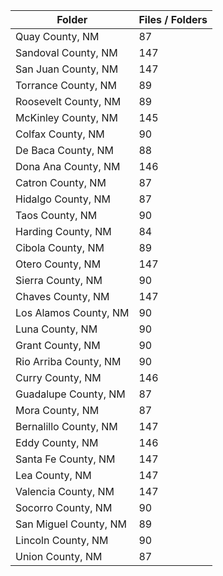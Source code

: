 | Folder                |   Files / Folders |
|-----------------------|-------------------|
| Quay County, NM       |                87 |
| Sandoval County, NM   |               147 |
| San Juan County, NM   |               147 |
| Torrance County, NM   |                89 |
| Roosevelt County, NM  |                89 |
| McKinley County, NM   |               145 |
| Colfax County, NM     |                90 |
| De Baca County, NM    |                88 |
| Dona Ana County, NM   |               146 |
| Catron County, NM     |                87 |
| Hidalgo County, NM    |                87 |
| Taos County, NM       |                90 |
| Harding County, NM    |                84 |
| Cibola County, NM     |                89 |
| Otero County, NM      |               147 |
| Sierra County, NM     |                90 |
| Chaves County, NM     |               147 |
| Los Alamos County, NM |                90 |
| Luna County, NM       |                90 |
| Grant County, NM      |                90 |
| Rio Arriba County, NM |                90 |
| Curry County, NM      |               146 |
| Guadalupe County, NM  |                87 |
| Mora County, NM       |                87 |
| Bernalillo County, NM |               147 |
| Eddy County, NM       |               146 |
| Santa Fe County, NM   |               147 |
| Lea County, NM        |               147 |
| Valencia County, NM   |               147 |
| Socorro County, NM    |                90 |
| San Miguel County, NM |                89 |
| Lincoln County, NM    |                90 |
| Union County, NM      |                87 |